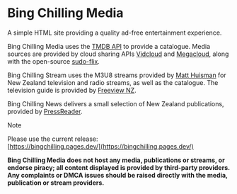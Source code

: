 # Bing Chilling Media
A simple HTML site providing a quality ad-free entertainment experience.

Bing Chilling Media uses the [TMDB API](https://developer.themoviedb.org/) to provide a catalogue. Media sources are provided by cloud sharing APIs [Vidcloud](https://rabbitstream.net/) and [Megacloud](https://megacloud.tv/), along with the open-source [sudo-flix](https://pseudo-flix.pro/).

Bing Chilling Stream uses the M3U8 streams provided by [Matt Huisman](https://www.matthuisman.nz/2017/07/new-updated-nz-iptv-files.html) for New Zealand television and radio streams, as well as the catalogue.
The television guide is provided by [Freeview NZ](https://freeviewnz.tv/tvguide/whats-on/?st=streaming/).

Bing Chilling News delivers a small selection of New Zealand publications, provided by [PressReader](https://www.pressreader.com/).

>[!NOTE]
>Please use the current release:<br>
[https://bingchilling.pages.dev/](https://bingchilling.pages.dev/)

**Bing Chilling Media does not host any media, publications or streams, or endorse piracy; all content displayed is provided by third-party providers.
Any complaints or DMCA issues should be raised directly with the media, publication or stream providers.**


